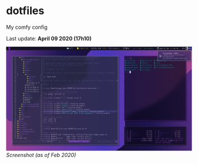 # dotfiles
My comfy config

Last update: **April 09 2020 (17h10)**

![screenshot](https://github.com/arthurmassanes/dotfiles/blob/master/screenshots/screenshot-1585734405.png)
_Screenshot (as of Feb 2020)_
